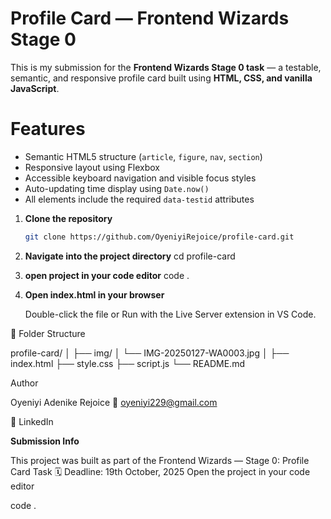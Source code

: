 # Profile Card — Frontend Wizards Stage 0

This is my submission for the **Frontend Wizards Stage 0 task** — a testable, semantic, and responsive profile card built using **HTML, CSS, and vanilla JavaScript**.

# Features
- Semantic HTML5 structure (`article`, `figure`, `nav`, `section`)
- Responsive layout using Flexbox
- Accessible keyboard navigation and visible focus styles
- Auto-updating time display using `Date.now()`
- All elements include the required `data-testid` attributes

1. **Clone the repository**
   ```bash
   git clone https://github.com/OyeniyiRejoice/profile-card.git

2. **Navigate into the project directory**
   cd profile-card

3. **open project in your code editor**
   code .

4. **Open index.html in your browser**

      Double-click the file
             or
Run with the Live Server extension in VS Code.


📂 Folder Structure

profile-card/
│
├── img/
│   └── IMG-20250127-WA0003.jpg
│
├── index.html
├── style.css
├── script.js
└── README.md


    
Author

Oyeniyi Adenike Rejoice
📧 oyeniyi229@gmail.com

💼 LinkedIn


**Submission Info**

  This project was built as part of the Frontend Wizards — Stage 0: Profile Card Task
  🗓️ Deadline: 19th October, 2025
Open the project in your code editor

code .
